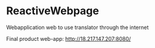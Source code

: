# ReactiveWebpage
Webapplication web to use translator through the internet

Final product web-app: http://18.217.147.207:8080/
